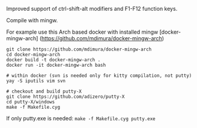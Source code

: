 Improved support of ctrl-shift-alt modifiers and F1-F12 function keys.

Compile with mingw.

For example use this Arch based docker with installed mingw [docker-mingw-arch] (https://github.com/mdimura/docker-mingw-arch)

    git clone https://github.com/mdimura/docker-mingw-arch
    cd docker-mingw-arch
    docker build -t docker-mingw-arch .
    docker run -it docker-mingw-arch bash

    # within docker (svn is needed only for kitty compilation, not putty)
    yay -S iputils vim svn

    # checkout and build putty-X
    git clone https://github.com/adizero/putty-X
    cd putty-X/windows
    make -f Makefile.cyg

If only putty.exe is needed: `make -f Makefile.cyg putty.exe`
